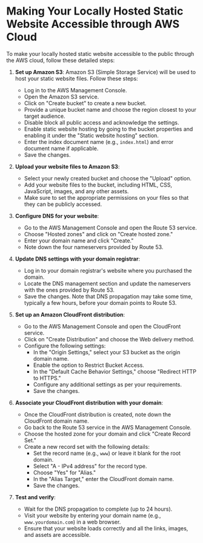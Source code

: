 # Making Your Locally Hosted Static Website Accessible through AWS Cloud

To make your locally hosted static website accessible to the public through the AWS cloud, follow these detailed steps:

1. **Set up Amazon S3**: Amazon S3 (Simple Storage Service) will be used to host your static website files. Follow these steps:

   - Log in to the AWS Management Console.
   - Open the Amazon S3 service.
   - Click on "Create bucket" to create a new bucket.
   - Provide a unique bucket name and choose the region closest to your target audience.
   - Disable block all public access and acknowledge the settings.
   - Enable static website hosting by going to the bucket properties and enabling it under the "Static website hosting" section.
   - Enter the index document name (e.g., `index.html`) and error document name if applicable.
   - Save the changes.

2. **Upload your website files to Amazon S3**:
   - Select your newly created bucket and choose the "Upload" option.
   - Add your website files to the bucket, including HTML, CSS, JavaScript, images, and any other assets.
   - Make sure to set the appropriate permissions on your files so that they can be publicly accessed.

3. **Configure DNS for your website**:
   - Go to the AWS Management Console and open the Route 53 service.
   - Choose "Hosted zones" and click on "Create hosted zone."
   - Enter your domain name and click "Create."
   - Note down the four nameservers provided by Route 53.

4. **Update DNS settings with your domain registrar**:
   - Log in to your domain registrar's website where you purchased the domain.
   - Locate the DNS management section and update the nameservers with the ones provided by Route 53.
   - Save the changes. Note that DNS propagation may take some time, typically a few hours, before your domain points to Route 53.

5. **Set up an Amazon CloudFront distribution**:
   - Go to the AWS Management Console and open the CloudFront service.
   - Click on "Create Distribution" and choose the Web delivery method.
   - Configure the following settings:
     - In the "Origin Settings," select your S3 bucket as the origin domain name.
     - Enable the option to Restrict Bucket Access.
     - In the "Default Cache Behavior Settings," choose "Redirect HTTP to HTTPS."
     - Configure any additional settings as per your requirements.
     - Save the changes.

6. **Associate your CloudFront distribution with your domain**:
   - Once the CloudFront distribution is created, note down the CloudFront domain name.
   - Go back to the Route 53 service in the AWS Management Console.
   - Choose the hosted zone for your domain and click "Create Record Set."
   - Create a new record set with the following details:
     - Set the record name (e.g., `www`) or leave it blank for the root domain.
     - Select "A - IPv4 address" for the record type.
     - Choose "Yes" for "Alias."
     - In the "Alias Target," enter the CloudFront domain name.
     - Save the changes.

7. **Test and verify**:
   - Wait for the DNS propagation to complete (up to 24 hours).
   - Visit your website by entering your domain name (e.g., `www.yourdomain.com`) in a web browser.
   - Ensure that your website loads correctly and all the links, images, and assets are accessible.
